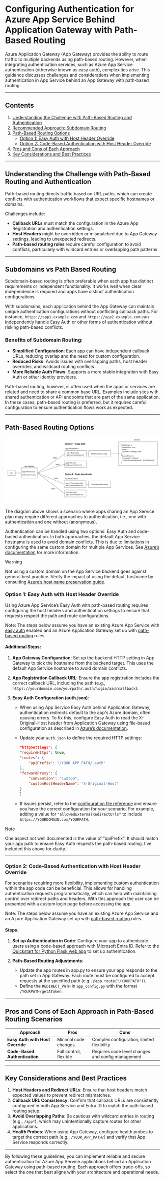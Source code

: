 # Configuring Authentication for Azure App Service Behind Application Gateway with Path-Based Routing

Azure Application Gateway (App Gateway) provides the ability to route traffic to multiple backends using path-based routing. However, when integrating authentication services, such as Azure App Service authentication (otherwise known as easy auth), complexities arise. This guidance discusses challenges and considerations when implementing authentication in App Service behind an App Gateway with path-based routing.

---

## Contents

1. [Understanding the Challenge with Path-Based Routing and Authentication](#understanding-the-challenge-with-path-based-routing-and-authentication)
2. [Recommended Approach: Subdomain Routing](#recommended-approach-subdomain-routing)
3. [Path-Based Routing Options](#path-based-routing-options)
   - [Option 1: Easy Auth with Host Header Override](#option-1-easy-auth-with-host-header-override)
   - [Option 2: Code-Based Authentication with Host Header Override](#option-2-code-based-authentication-with-host-header-override)
4. [Pros and Cons of Each Approach](#pros-and-cons-of-each-approach)
5. [Key Considerations and Best Practices](#key-considerations-and-best-practices)

---

## Understanding the Challenge with Path-Based Routing and Authentication

Path-based routing directs traffic based on URL paths, which can create conflicts with authentication workflows that expect specific hostnames or domains.

Challenges include:
- **Callback URLs** must match the configuration in the Azure App Registration and authentication settings.
- **Host Headers** might be overridden or mismatched due to App Gateway settings, leading to unexpected redirects.
- **Path-based routing rules** require careful configuration to avoid conflicts, particularly with wildcard entries or overlapping path patterns.

---

## Subdomains vs Path Based Routing

Subdomain-based routing is often preferable when each app has distinct requirements or independent functionality. It works well when clear independence is required and apps have distinct authentication configurations.

With subdomains, each application behind the App Gateway can maintain unique authentication configurations without conflicting callback paths. For instance, `https://app1.example.com` and `https://app2.example.com` can independently handle Easy Auth or other forms of authentication without risking path-based conflicts.

### Benefits of Subdomain Routing:
- **Simplified Configuration**: Each app can have independent callback URLs, reducing overlap and the need for custom configuration.
- **Reduced Risks**: Avoids issues with overlapping paths, host header overrides, and wildcard routing conflicts.
- **More Reliable Auth Flows**: Supports a more stable integration with Easy Auth or other identity providers.

Path-based routing, however, is often used when the apps or services are related and need to share a common base URL. Examples include sites with shared authentication or API endpoints that are part of the same application. In these cases, path-based routing is preferred, but it requires careful configuration to ensure authentication flows work as expected.

---

## Path-Based Routing Options

![Path-Based Routing](images/pbrouting.png)

The diagram above shows a scenario where apps sharing an App Service plan may require different approaches to authentication, i.e., one with authentication and one without (anonymous).  

Authentication can be handled using two options: Easy Auth and code-based authentication. In both approaches, the default App Service hostname is used to avoid domain conflicts. This is due to limitations in configuring the same custom domain for multiple App Services. See [Azure’s documentation](https://learn.microsoft.com/en-us/azure/app-service/manage-custom-dns-migrate-domain#how-do-i-migrate-a-domain-from-another-app:~:text=A%20domain%20name%20can%20be%20assigned%20to%20only%20one%20app%20in%20each%20deployment%20unit.) for more information.

>[!WARNING]
> Not using a custom domain on the App Service backend goes against general best practice. Verify the impact of using the default hostname by consulting [Azure’s host name preservation guide](https://learn.microsoft.com/en-us/azure/architecture/best-practices/host-name-preservation).

### Option 1: Easy Auth with Host Header Override

Using Azure App Service’s Easy Auth with path-based routing requires configuring the host headers and authentication settings to ensure that requests respect the path and route configurations.

Note: The steps below assume you have an existing Azure App Service with [easy auth](https://learn.microsoft.com/en-us/azure/app-service/overview-authentication-authorization) enabled and an Azure Application Gateway set up with [path-based routing](https://learn.microsoft.com/en-us/azure/application-gateway/create-url-route-portal) rules.

#### Additional Steps:
1. **App Gateway Configuration**: Set up the backend HTTP setting in App Gateway to pick the hostname from the backend target. This uses the default App Service hostname to avoid domain conflicts. 

2. **App Registration Callback URL**: Ensure the app registration includes the correct callback URL, including the path (e.g., `https://yourdomain.com/yourpath/.auth/login/aad/callback`).

3. **Easy Auth Configuration (auth.json)**:
    - When using App Service Easy Auth behind Application Gateway, authentication redirects default to the app's Azure domain, often causing errors. To fix this, configure Easy Auth to read the X-Original-Host header from Application Gateway using file-based configuration as described in [Azure’s documentation](https://learn.microsoft.com/en-us/azure/app-service/configure-authentication-file-based#enabling-file-based-configuration).  

    - Update your `auth.json` to define the required HTTP settings:
        ```json
        "httpSettings": {
        "requireHttps": true,
        "routes": {
            "apiPrefix": "/YOUR_APP_PATH/.auth"
        },
        "forwardProxy": {
            "convention": "Custom",
            "customHostHeaderName": "X-Original-Host"
        }
        }
        ```
    - If issues persist, refer to the [configuration file reference](https://learn.microsoft.com/en-us/azure/app-service/configure-authentication-file-based#configuration-file-reference) and ensure you have the correct configuration for your scenario. For example, adding a value for  `"allowedExternalRedirectUrls"` to include `https://YOURDOMAIN.com/YOURPATH`.

>[!NOTE]
> One aspect not well documented is the value of "apiPrefix". It should match your app path to ensure Easy Auth respects the path-based routing. I've included this above for clarity.

---

### Option 2: Code-Based Authentication with Host Header Override

For scenarios requiring more flexibility, implementing custom authentication within the app code can be beneficial. This allows for handling authentication requests programmatically, which can help with maintaining control over redirect paths and headers. With this approach the user can be presented with a custom login page before accessing the app.

Note: The steps below assume you have an existing Azure App Service and an Azure Application Gateway set up with [path-based routing](https://learn.microsoft.com/en-us/azure/application-gateway/create-url-route-portal) rules.

#### Steps:
1. **Set up Authentication in Code**: Configure your app to authenticate users using a code-based approach with Microsoft Entra ID. Refer to the [Quickstart for Python Flask web app](https://learn.microsoft.com/en-us/azure/active-directory/develop/quickstart-v2-python-webapp) to set up authentication.

2. **Path-Based Routing Adjustments**:
   - Update the app routes in app.py to ensure your app responds to the path set in App Gateway. Each route must be configured to accept requests at the specified path (e.g., `@app.route("/YOURPATH")`).
   - Define the `REDIRECT_PATH` in `app_config.py` with the format `/YOURPATH/getAToken`.

---

## Pros and Cons of Each Approach in Path-Based Routing Scenarios

| Approach                          | Pros                                 | Cons                                  |
|-----------------------------------|--------------------------------------|---------------------------------------|
| **Easy Auth with Host Override**  | Minimal code changes | Complex configuration, limited flexibility |
| **Code-Based Authentication**     | Full control, flexible               | Requires code level changes and config management |

---

## Key Considerations and Best Practices

1. **Host Headers and Redirect URLs**: Ensure that host headers match expected values to prevent redirect mismatches.
2. **Callback URL Consistency**: Confirm that callback URLs are consistently configured in both App Service and Entra ID to match the path-based routing setup.
3. **Avoid Overlapping Paths**: Be cautious with wildcard entries in routing (e.g., `/app*`), which may unintentionally capture routes for other applications.
4. **Health Probes**: When using App Gateway, configure health probes to target the correct path (e.g., `/YOUR_APP_PATH/`) and verify that App Service responds correctly.

---

By following these guidelines, you can implement reliable and secure authentication for Azure App Service applications behind an Application Gateway using path-based routing. Each approach offers trade-offs, so select the one that best aligns with your architecture and operational needs.
